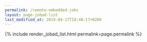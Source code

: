 ```yaml
---
permalink: /remote-embedded-jobs
layout: page-jobad-list
last_modified_at: 2019-04-17T18:48:17+0200
---
```

{% include render_jobad_list.html permalink=page.permalink %}
